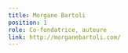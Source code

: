 ```yaml
---
title: Morgane Bartoli
position: 1
role: Co-fondatrice, auteure
link: http://morganebartoli.com/
---
```


